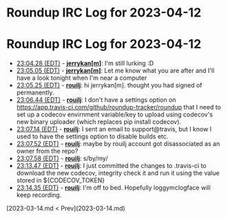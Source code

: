 # Roundup IRC Log for 2023-04-12 #
# Roundup IRC Log for 2023-04-12
* <a href="#23:04.28" id="23:04.28">23:04.28 (EDT)</a> - __[jerrykan[m]](https://github.com/jerrykan[m])__: I'm still lurking :D
* <a href="#23:05.05" id="23:05.05">23:05.05 (EDT)</a> - __[jerrykan[m]](https://github.com/jerrykan[m])__: Let me know what you are after and I'll have a look tonight when I'm near a computer
* <a href="#23:05.25" id="23:05.25">23:05.25 (EDT)</a> - __[rouilj](https://github.com/rouilj)__: hi jerrykan[m]. thought you had signed of permanently.
* <a href="#23:06.44" id="23:06.44">23:06.44 (EDT)</a> - __[rouilj](https://github.com/rouilj)__: I don't have a settings option on <https://app.travis-ci.com/github/roundup-tracker/roundup> that I need to set up a codecov envirnment variable/key to upload using codecov's new binary uploader (which replaces pip install codecov).
* <a href="#23:07.14" id="23:07.14">23:07.14 (EDT)</a> - __[rouilj](https://github.com/rouilj)__: I sent an email to support@travis, but I know I used to have the settings option to disable builds etc.
* <a href="#23:07.52" id="23:07.52">23:07.52 (EDT)</a> - __[rouilj](https://github.com/rouilj)__: maybe by rouilj account got disassociated as an owner from the repo?
* <a href="#23:07.58" id="23:07.58">23:07.58 (EDT)</a> - __[rouilj](https://github.com/rouilj)__: s/by/my/
* <a href="#23:13.47" id="23:13.47">23:13.47 (EDT)</a> - __[rouilj](https://github.com/rouilj)__: I just committed the changes to .travis-ci to download the new codecov, integrity check it and run it using the value stored in ${CODECOV_TOKEN}
* <a href="#23:14.35" id="23:14.35">23:14.35 (EDT)</a> - __[rouilj](https://github.com/rouilj)__: I'm off to bed. Hopefully loggymclogface will keep recording.

<div class="inpage-footer">
[2023-03-14.md < Prev](2023-03-14.md)
</div>
